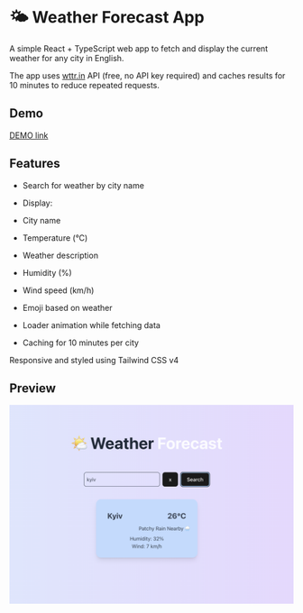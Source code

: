 # 🌤️ Weather Forecast App

A simple React + TypeScript web app to fetch and display the current weather for any city in English.

The app uses [wttr.in](https://github.com/chubin/wttr.in) API (free, no API key required) and caches results for 10 minutes to reduce repeated requests.

## Demo
[DEMO link](https://test-task-weather-forecast.netlify.app/)

## Features
- Search for weather by city name

- Display:

- City name

- Temperature (°C)

- Weather description

- Humidity (%)

- Wind speed (km/h)

- Emoji based on weather

- Loader animation while fetching data

- Caching for 10 minutes per city

Responsive and styled using Tailwind CSS v4

## Preview

![Weather App Screenshot](public/screenshot.png)


